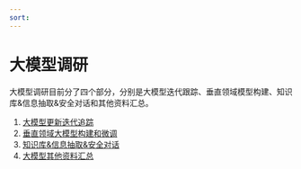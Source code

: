 ```yaml
---
sort:
---
```


# 大模型调研

大模型调研目前分了四个部分，分别是大模型迭代跟踪、垂直领域模型构建、知识库&信息抽取&安全对话和其他资料汇总。

1. [大模型更新迭代追踪](https://zhangnn520.github.io/%E5%A4%A7%E6%A8%A1%E5%9E%8B%E8%B0%83%E7%A0%94/%E5%A4%A7%E6%A8%A1%E5%9E%8B%E6%9B%B4%E6%96%B0%E8%BF%AD%E4%BB%A3%E8%BF%BD%E8%B8%AA.html)
2. [垂直领域大模型构建和微调](https://zhangnn520.github.io/%E5%A4%A7%E6%A8%A1%E5%9E%8B%E8%B0%83%E7%A0%94/%E5%A4%A7%E6%A8%A1%E5%9E%8B%E5%9E%82%E7%9B%B4%E9%A2%86%E5%9F%9F%E6%A8%A1%E5%9E%8B%E6%9E%84%E5%BB%BA.html)
3. [知识库&信息抽取&安全对话](https://zhangnn520.github.io/%E5%A4%A7%E6%A8%A1%E5%9E%8B%E8%B0%83%E7%A0%94/%E7%9F%A5%E8%AF%86%E5%BA%93&%E4%BF%A1%E6%81%AF%E6%8A%BD%E5%8F%96&%E5%AE%89%E5%85%A8%E5%AF%B9%E8%AF%9D.html)
4. [大模型其他资料汇总](https://zhangnn520.github.io/%E5%A4%A7%E6%A8%A1%E5%9E%8B%E8%B0%83%E7%A0%94/%E5%A4%A7%E6%A8%A1%E5%9E%8B%E5%85%B6%E4%BB%96%E8%B5%84%E6%96%99%E6%B1%87%E6%80%BB.html)

